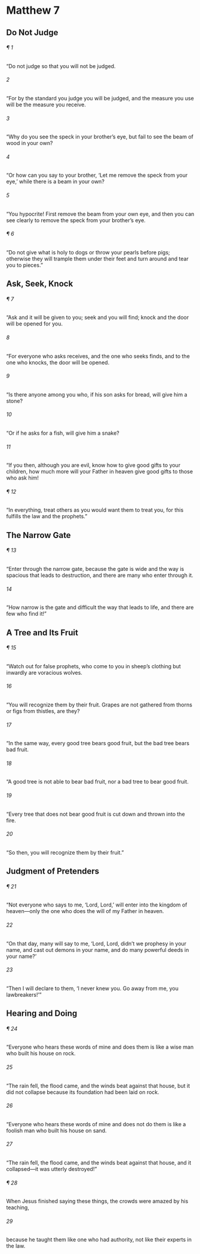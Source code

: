 # Matthew 7
## Do Not Judge
###### ¶ 1
“Do not judge so that you will not be judged.
###### 2
“For by the standard you judge you will be judged, and the measure you use will be the measure you receive.
###### 3
“Why do you see the speck in your brother’s eye, but fail to see the beam of wood in your own?
###### 4
“Or how can you say to your brother, ‘Let me remove the speck from your eye,’ while there is a beam in your own?
###### 5
“You hypocrite! First remove the beam from your own eye, and then you can see clearly to remove the speck from your brother’s eye.
###### ¶ 6
“Do not give what is holy to dogs or throw your pearls before pigs; otherwise they will trample them under their feet and turn around and tear you to pieces.”
## Ask, Seek, Knock
###### ¶ 7
“Ask and it will be given to you; seek and you will find; knock and the door will be opened for you.
###### 8
“For everyone who asks receives, and the one who seeks finds, and to the one who knocks, the door will be opened.
###### 9
“Is there anyone among you who, if his son asks for bread, will give him a stone?
###### 10
“Or if he asks for a fish, will give him a snake?
###### 11
“If you then, although you are evil, know how to give good gifts to your children, how much more will your Father in heaven give good gifts to those who ask him!
###### ¶ 12
“In everything, treat others as you would want them to treat you, for this fulfills the law and the prophets.”
## The Narrow Gate
###### ¶ 13
“Enter through the narrow gate, because the gate is wide and the way is spacious that leads to destruction, and there are many who enter through it.
###### 14
“How narrow is the gate and difficult the way that leads to life, and there are few who find it!”
## A Tree and Its Fruit
###### ¶ 15
“Watch out for false prophets, who come to you in sheep’s clothing but inwardly are voracious wolves.
###### 16
“You will recognize them by their fruit. Grapes are not gathered from thorns or figs from thistles, are they?
###### 17
“In the same way, every good tree bears good fruit, but the bad tree bears bad fruit.
###### 18
“A good tree is not able to bear bad fruit, nor a bad tree to bear good fruit.
###### 19
“Every tree that does not bear good fruit is cut down and thrown into the fire.
###### 20
“So then, you will recognize them by their fruit.”
## Judgment of Pretenders
###### ¶ 21
“Not everyone who says to me, ‘Lord, Lord,’ will enter into the kingdom of heaven—only the one who does the will of my Father in heaven.
###### 22
“On that day, many will say to me, ‘Lord, Lord, didn’t we prophesy in your name, and cast out demons in your name, and do many powerful deeds in your name?’
###### 23
“Then I will declare to them, ‘I never knew you. Go away from me, you lawbreakers!’”
## Hearing and Doing
###### ¶ 24
“Everyone who hears these words of mine and does them is like a wise man who built his house on rock.
###### 25
“The rain fell, the flood came, and the winds beat against that house, but it did not collapse because its foundation had been laid on rock.
###### 26
“Everyone who hears these words of mine and does not do them is like a foolish man who built his house on sand.
###### 27
“The rain fell, the flood came, and the winds beat against that house, and it collapsed—it was utterly destroyed!”
###### ¶ 28
When Jesus finished saying these things, the crowds were amazed by his teaching,
###### 29
because he taught them like one who had authority, not like their experts in the law.
